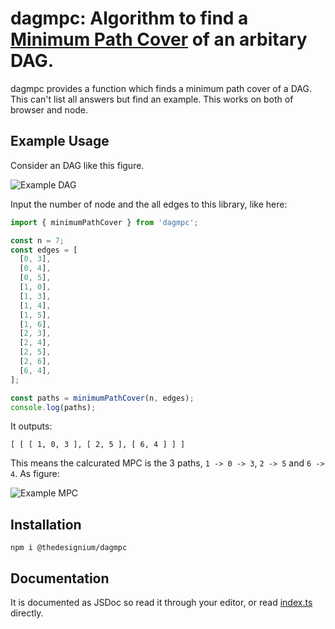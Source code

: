 # dagmpc: Algorithm to find a [Minimum Path Cover](https://en.wikipedia.org/wiki/Path_cover) of an arbitary DAG.

dagmpc provides a function which finds a minimum path cover of a DAG. This can't list all answers but find an example. This works on both of browser and node.

## Example Usage

Consider an DAG like this figure.

![Example DAG](https://i.imgur.com/PKDYC7L.png)

Input the number of node and the all edges to this library, like here:

```typescript
import { minimumPathCover } from 'dagmpc';

const n = 7;
const edges = [
  [0, 3],
  [0, 4],
  [0, 5],
  [1, 0],
  [1, 3],
  [1, 4],
  [1, 5],
  [1, 6],
  [2, 3],
  [2, 4],
  [2, 5],
  [2, 6],
  [6, 4],
];

const paths = minimumPathCover(n, edges);
console.log(paths);
```

It outputs:

```
[ [ [ 1, 0, 3 ], [ 2, 5 ], [ 6, 4 ] ] ]
```

This means the calcurated MPC is the 3 paths, `1 -> 0 -> 3`, `2 -> 5` and `6 -> 4`. As figure:

![Example MPC](https://i.imgur.com/zD6H4L6.png)

## Installation

```
npm i @thedesignium/dagmpc
```

## Documentation

It is documented as JSDoc so read it through your editor, or read [index.ts](https://github.com/TheDesignium/dagmpc-js/blob/main/index.ts) directly.
